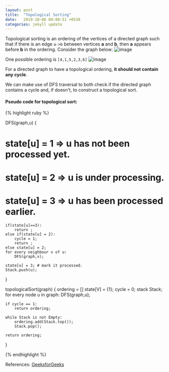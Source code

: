 ```yaml
---
layout: post
title:  "Topological Sorting"
date:   2019-10-06 00:00:51 +0530
categories: jekyll update
---
```


Topological sorting is an ordering of the vertices of a directed graph such that if there is an edge `a->b` between vertices **a** and **b**, then **a** appears before **b** in the ordering. Consider the graph below:
![image](https://user-images.githubusercontent.com/41137582/66259366-d2a74400-e7cd-11e9-9ed0-65cf70b03a97.png)

One possible ordering is `[4,1,5,2,3,6]`
![image](https://user-images.githubusercontent.com/41137582/66259518-8ceb7b00-e7cf-11e9-9ade-17e7d9a53cbb.png)

For a directed graph to have a topological ordering, **it should not contain any cycle**.

We can make use of DFS traversal to both check if the directed graph contains a cycle and, if doesn't, to construct a topological sort.

#### Pseudo code for topological sort:

{% highlight ruby %}

DFS(graph,u)
{
# state[u] = 1 => u has not been processed yet.
# state[u] = 2 => u is under processing.
# state[u] = 3 => u has been processed earlier.
	if(state[u]==3):
		return ;
	else if(state[u] = 2):
		cycle = 1;
		return ;
	else state[u] = 2;
	for every neighbour v of u:
		DFS(graph,v);
	
	state[u] = 3; # mark it processed.
	Stack.push(u);
}

topologicalSort(graph)
{
	ordering = []
	state[V] = {1};
	cycle = 0;
	stack Stack;
	for every node u in graph:
		DFS(graph,u);
		
	if cycle == 1:
		return ordering;
	
	while Stack is not Empty:
		ordering.add(Stack.top());
		Stack.pop();
	
	return ordering;
}

{% endhighlight %}

References: [GeeksforGeeks][gfg]

[gfg]: https://www.geeksforgeeks.org/topological-sorting/

